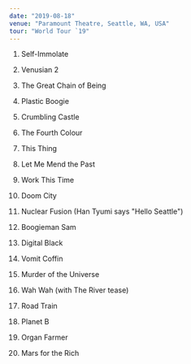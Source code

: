 ```yaml
---
date: "2019-08-18"
venue: "Paramount Theatre, Seattle, WA, USA"
tour: "World Tour `19"
---
```



 1. Self-Immolate

 2. Venusian 2

 3. The Great Chain of Being

 4. Plastic Boogie

 5. Crumbling Castle

 6. The Fourth Colour

 7. This Thing

 8. Let Me Mend the Past

 9. Work This Time

10. Doom City

11. Nuclear Fusion
    (Han Tyumi says "Hello Seattle")

12. Boogieman Sam

13. Digital Black

14. Vomit Coffin

15. Murder of the Universe

16. Wah Wah
    (with The River tease)

17. Road Train

18. Planet B

19. Organ Farmer

20. Mars for the Rich


